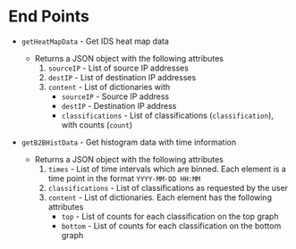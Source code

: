 # End Points

- `getHeatMapData` - Get IDS heat map data
  - Returns a JSON object with the following attributes
    1. `sourceIP` - List of source IP addresses
    2. `destIP` - List of destination IP addresses
    3. `content` - List of dictionaries with
        - `sourceIP` - Source IP address
        - `destIP` - Destination IP address
        - `classifications` - List of classifications (`classification`), with counts (`count`)

- `getB2BHistData` - Get histogram data with time information
  - Returns a JSON object with the following attributes
    1. `times` - List of time intervals which are binned. Each element is a time point in the format `YYYY-MM-DD HH:MM`
    2. `classifications` - List of classifications as requested by the user
    3. `content` - List of dictionaries. Each element has the following attributes
        - `top` - List of counts for each classification on the top graph
        - `bottom` - List of counts for each classification on the bottom graph
